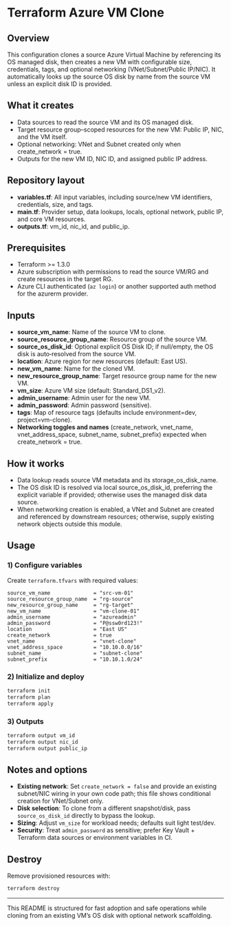 # Terraform Azure VM Clone

## Overview
This configuration clones a source Azure Virtual Machine by referencing its OS managed disk, then creates a new VM with configurable size, credentials, tags, and optional networking (VNet/Subnet/Public IP/NIC). It automatically looks up the source OS disk by name from the source VM unless an explicit disk ID is provided.

## What it creates
- Data sources to read the source VM and its OS managed disk.
- Target resource group–scoped resources for the new VM: Public IP, NIC, and the VM itself.
- Optional networking: VNet and Subnet created only when create_network = true.
- Outputs for the new VM ID, NIC ID, and assigned public IP address.

## Repository layout
- **variables.tf**: All input variables, including source/new VM identifiers, credentials, size, and tags.
- **main.tf**: Provider setup, data lookups, locals, optional network, public IP, and core VM resources.
- **outputs.tf**: vm_id, nic_id, and public_ip.

## Prerequisites
- Terraform >= 1.3.0
- Azure subscription with permissions to read the source VM/RG and create resources in the target RG.
- Azure CLI authenticated (`az login`) or another supported auth method for the azurerm provider.

## Inputs
- **source_vm_name**: Name of the source VM to clone.
- **source_resource_group_name**: Resource group of the source VM.
- **source_os_disk_id**: Optional explicit OS Disk ID; if null/empty, the OS disk is auto‑resolved from the source VM.
- **location**: Azure region for new resources (default: East US).
- **new_vm_name**: Name for the cloned VM.
- **new_resource_group_name**: Target resource group name for the new VM.
- **vm_size**: Azure VM size (default: Standard_DS1_v2).
- **admin_username**: Admin user for the new VM.
- **admin_password**: Admin password (sensitive).
- **tags**: Map of resource tags (defaults include environment=dev, project=vm-clone).
- **Networking toggles and names** (create_network, vnet_name, vnet_address_space, subnet_name, subnet_prefix) expected when create_network = true.

## How it works
- Data lookup reads source VM metadata and its storage_os_disk_name.
- The OS disk ID is resolved via local source_os_disk_id, preferring the explicit variable if provided; otherwise uses the managed disk data source.
- When networking creation is enabled, a VNet and Subnet are created and referenced by downstream resources; otherwise, supply existing network objects outside this module.

## Usage

### 1) Configure variables
Create `terraform.tfvars` with required values:

```hcl
source_vm_name              = "src-vm-01"
source_resource_group_name  = "rg-source"
new_resource_group_name     = "rg-target"
new_vm_name                 = "vm-clone-01"
admin_username              = "azureadmin"
admin_password              = "P@ssw0rd123!"
location                    = "East US"
create_network              = true
vnet_name                   = "vnet-clone"
vnet_address_space          = "10.10.0.0/16"
subnet_name                 = "subnet-clone"
subnet_prefix               = "10.10.1.0/24"
```

### 2) Initialize and deploy
```sh
terraform init
terraform plan
terraform apply
```

### 3) Outputs
```sh
terraform output vm_id
terraform output nic_id
terraform output public_ip
```

## Notes and options
- **Existing network**: Set `create_network = false` and provide an existing subnet/NIC wiring in your own code path; this file shows conditional creation for VNet/Subnet only.
- **Disk selection**: To clone from a different snapshot/disk, pass `source_os_disk_id` directly to bypass the lookup.
- **Sizing**: Adjust `vm_size` for workload needs; defaults suit light test/dev.
- **Security**: Treat `admin_password` as sensitive; prefer Key Vault + Terraform data sources or environment variables in CI.

## Destroy
Remove provisioned resources with:
```sh
terraform destroy
```

---
This README is structured for fast adoption and safe operations while cloning from an existing VM’s OS disk with optional network scaffolding.
